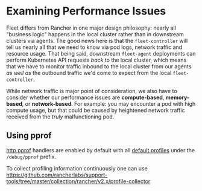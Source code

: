 # Examining Performance Issues

Fleet differs from Rancher in one major design philosophy: nearly all "business logic" happens in the local cluster rather than in downstream clusters via agents.
The good news here is that the `fleet-controller` will tell us nearly all that we need to know via pod logs, network traffic and resource usage.
That being said, downstream `fleet-agent` deployments can perform Kubernetes API requests _back_ to the local cluster, which means that we have to monitor traffic inbound to the local cluster from our agents _as well as_ the outbound traffic we'd come to expect from the local `fleet-controller`.

While network traffic is major point of consideration, we also have to consider whether our performance issues are **compute-based**, **memory-based**, or **network-based**.
For example: you may encounter a pod with high compute usage, but that could be caused by heightened network traffic received from the _truly_ malfunctioning pod.

## Using pprof

[http pprof](https://pkg.go.dev/net/http/pprof) handlers are enabled by default with all [default profiles](https://pkg.go.dev/runtime/pprof#Profile) under the `/debug/pprof` prefix.

To collect profiling information continuously one can use https://github.com/rancherlabs/support-tools/tree/master/collection/rancher/v2.x/profile-collector
